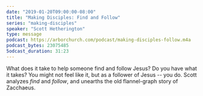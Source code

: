 ```yaml
---
date: "2019-01-20T09:00:00-08:00"
title: "Making Disciples: Find and Follow"
series: "making-disciples"
speaker: "Scott Hetherington"
type: message
podcast: https://arborchurch.com/podcast/making-disciples-follow.m4a
podcast_bytes: 23075485
5odcast_duration: 31:23
---
```


What does it take to help someone find and follow Jesus? Do you have what it takes? You might not feel like it, but as a
follower of Jesus -- you do. Scott analyzes *find* and *follow*, and unearths the old flannel-graph story of Zacchaeus.
